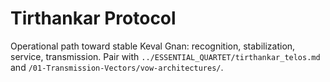 # Tirthankar Protocol

Operational path toward stable Keval Gnan: recognition, stabilization, service, transmission.
Pair with `../ESSENTIAL_QUARTET/tirthankar_telos.md` and `/01-Transmission-Vectors/vow-architectures/`.

